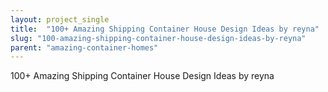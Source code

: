 ```yaml
---
layout: project_single
title:  "100+ Amazing Shipping Container House Design Ideas by reyna"
slug: "100-amazing-shipping-container-house-design-ideas-by-reyna"
parent: "amazing-container-homes"
---
```

100+ Amazing Shipping Container House Design Ideas by reyna
